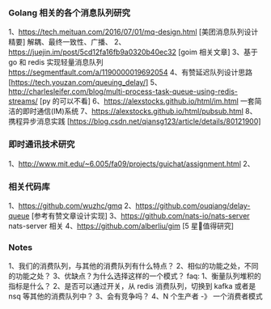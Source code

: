 ### Golang 相关的各个消息队列研究
1、https://tech.meituan.com/2016/07/01/mq-design.html [美团消息队列设计精要]
解耦、最终一致性、广播、
2、https://juejin.im/post/5cd12fa16fb9a0320b40ec32 [goim 相关文章]
3、基于 go 和 redis 实现轻量消息队列 https://segmentfault.com/a/1190000019692054
4、有赞延迟队列设计思路 [https://tech.youzan.com/queuing_delay/]
5、http://charlesleifer.com/blog/multi-process-task-queue-using-redis-streams/ [py 的可以不看]
6、https://alexstocks.github.io/html/im.html 一套简洁的即时通信(IM)系统
7、https://alexstocks.github.io/html/pubsub.html
8、携程异步消息实践 [https://blog.csdn.net/qiansg123/article/details/80121900]

###  即时通讯技术研究
1、http://www.mit.edu/~6.005/fa09/projects/guichat/assignment.html
2、

### 相关代码库
1、https://github.com/wuzhc/gmq 
2、https://github.com/ouqiang/delay-queue [参考有赞文章设计实现]
3、https://github.com/nats-io/nats-server nats-server 相关
4、https://github.com/alberliu/gim [5 星🌟值得研究]

### Notes

1、我们的消费队列，与其他的消费队列有什么特点？
2、相似的功能之处，不同的功能之处？
3、优缺点？为什么选择这样的一个模式？
faq:
1、衡量队列堆积的指标是什么？
2、是否可以通过开关，从 redis 消费队列，切换到 kafka 或者是 nsq 等其他的消费队列中？
3、会有竞争吗？
4、N 个生产者 -》 一个消费者模式